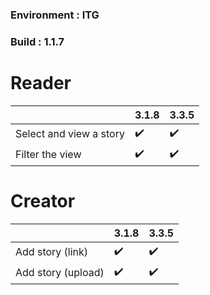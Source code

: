 ### Environment : ITG
### Build : 1.1.7

# Reader
| |3.1.8|3.3.5
|----|---|---|
| Select and view a story | ✔️|✔️
| Filter the view| ✔️|✔️

# Creator

| |3.1.8|3.3.5
|----|---|---|
|Add story (link) |✔️| ✔️|
| Add story (upload) |✔️| ✔️

